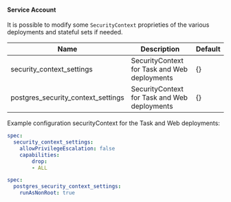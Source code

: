 #### Service Account

It is possible to modify some `SecurityContext` proprieties of the various deployments and stateful sets if needed.

| Name                               | Description                                  | Default |
| ---------------------------------- | -------------------------------------------- | ------- |
| security_context_settings          | SecurityContext for Task and Web deployments | {}      |
| postgres_security_context_settings | SecurityContext for Task and Web deployments | {}      |


Example configuration securityContext for the Task and Web deployments:

```yaml
spec:
  security_context_settings:
    allowPrivilegeEscalation: false
    capabilities:
        drop:
        - ALL
```


```yaml
spec:
  postgres_security_context_settings:
    runAsNonRoot: true
```
